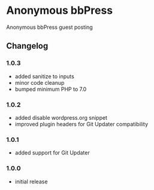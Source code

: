 # Anonymous bbPress

Anonymous bbPress guest posting

## Changelog

### 1.0.3
- added sanitize to inputs
- minor code cleanup
- bumped minimum PHP to 7.0

### 1.0.2
- added disable wordpress.org snippet
- improved plugin headers for Git Updater compatibility

### 1.0.1
- added support for Git Updater

### 1.0.0
- initial release
